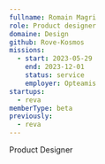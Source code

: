 ```yaml
---
fullname: Romain Magri
role: Product designer
domaine: Design
github: Rove-Kosmos
missions:
  - start: 2023-05-29
    end: 2023-12-01
    status: service
    employer: Opteamis
startups:
  - reva
memberType: beta
previously:
  - reva
---
```


Product Designer
